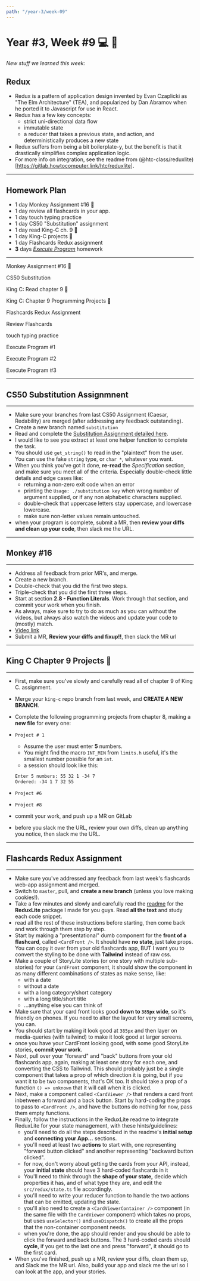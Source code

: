 ```yaml
---
path: "/year-3/week-09"
---
```


# Year #3, Week #9 💻 🎱

_New stuff we learned this week:_

## Redux

- Redux is a pattern of application design invented by Evan Czaplicki as "The
  Elm Architecture" (TEA), and popularized by Dan Abramov when he ported it to
  Javascript for use in React.
- Redux has a few key concepts:
  - strict uni-directional data flow
  - immutable state
  - a reducer that takes a previous state, and action, and deterministically
    produces a new state
- Redux suffers from being a bit boilerplate-y, but the benefit is that it
  drastically simplifies complex application logic.
- For more info on integration, see the readme from
  (@htc-class/reduxlite)[https://gitlab.howtocomputer.link/htc/reduxlite].

---

## Homework Plan

- 1 day Monkey Assignment #16 🐒
- 1 day review all flashcards in your app.
- 1 day touch typing practice
- 1 day CS50 "Substitution" assignment
- 1 day read King-C ch. 9 👑
- 1 day King-C projects 👑
- 1 day Flashcards Redux assignment
- **3** days [_Execute Program_](https://www.executeprogram.com) homework

---

<Checkable id="monkey-15">Monkey Assignment #16 🐒</Checkable>

<Checkable id="substitution">CS50 Substitution</Checkable>

<Checkable id="king-c-read">King C: Read chapter 9 👑</Checkable>

<Checkable id="king-c">King C: Chapter 9 Programming Projects 👑</Checkable>

<Checkable id="redux">Flashcards Redux Assignment</Checkable>

<Checkable id="flash-review">Review Flashcards</Checkable>

<Checkable id="typing">touch typing practice</Checkable>

<Checkable id="xp-1">Execute Program #1</Checkable>

<Checkable id="xp-2">Execute Program #2</Checkable>

<Checkable id="xp-3">Execute Program #3</Checkable>

---

## CS50 **Substitution** Assignmnent

---

- Make sure your branches from last CS50 Assignment (Caesar, Redability) are
  merged (after addressing any feedback outstanding).
- Create a new branch named `substitution`
- Read and complete the
  [Substitution Assignment detailed here](https://cs50.harvard.edu/college/2019/fall/psets/2/substitution/).
- I would like to see you extract at least one helper function to complete the
  task.
- You should use `get_string()` to read in the "plaintext" from the user. You
  can use the fake `string` type, or `char *`, whatever you want.
- When you think you've got it done, **re-read** the _Specification_ section,
  and make sure you meet all of the criteria. Especially double-check little
  details and edge cases like:
  - returning a non-zero exit code when an error
  - printing the `Usage: ./substitution key` when wrong number of argument
    supplied, or if any non alphabetic characters supplied.
  - double-check that uppercase letters stay uppercase, and lowercase lowercase.
  - make sure non-letter values remain untouched.
- when your program is complete, submit a MR, then **review your diffs and clean
  up your code**, then slack me the URL.

---

## Monkey #16

---

- Address all feedback from prior MR's, and merge.
- Create a new branch.
- Double-check that you did the first two steps.
- Triple-check that you did the first three steps.
- Start at section **2.8 - Function Literals**. Work through that section, and
  commit your work when you finish.
- As always, make sure to try to do as much as you can without the videos, but
  always also watch the videos and update your code to (mostly) match.
- [Video link](http://jared.howtocomputer.link/monkey/25--2.8-function-literals.mp4)
- Submit a MR, **Review your diffs and fixup!!**, then slack the MR url

---

## King C Chapter 9 Projects 👑

---

- First, make sure you've slowly and carefully read all of chapter 9 of King C.
  assignment.
- Merge your `king-c` repo branch from last week, and **CREATE A NEW BRANCH**.
- Complete the following programming projects from chapter 8, making a **new
  file** for every one:

- `Project # 1`

  - Assume the user must enter **5** numbers.
  - You might find the macro `INT_MIN` from `limits.h` useful, it's the smallest
    number possible for an `int`.
  - a session should look like this:

  ```txt
  Enter 5 numbers: 55 32 1 -34 7
  Ordered: -34 1 7 32 55
  ```

- `Project #6`
- `Project #8`

- commit your work, and push up a MR on GitLab
- before you slack me the URL, review your own diffs, clean up anything you
  notice, then slack me the URL.

---

## Flashcards Redux Assignment

---

- Make sure you've addressed any feedback from last week's flashcards web-app
  assignment and merged.
- Switch to `master`, pull, and **create a new branch** (unless you love making
  cookies!).
- Take a few minutes and slowly and carefully read the
  [readme](https://gitlab.howtocomputer.link/htc/reduxlite) for the
  **ReduxLite** package I made for you guys. Read **all the text** and study
  each code snippet.
- read all the rest of these instructions before starting, then come back and
  work through them step by step.
- Start by making a "presentational" dumb component for the **front of a
  flashcard**, called `<CardFront />`. It should have **no state**, just take
  props. You can copy it over from your old flashcards app, BUT I want you to
  convert the styling to be done with **Tailwind** instead of raw css.
- Make a couple of StoryLite stories (or one story with multiple sub-stories)
  for your `CardFront` component, it should show the component in as many
  different combinations of states as make sense, like:
  - with a date
  - without a date
  - with a long category/short category
  - with a long title/short title
  - ...anything else you can think of
- Make sure that your card front looks good **down to `385px` wide**, so it's
  friendly on phones. If you need to alter the layout for very small screens,
  you can.
- You should start by making it look good at `385px` and then layer on
  media-queries (with tailwind) to make it look good at larger screens.
- once you have your CardFront looking good, with some good StoryLite stories,
  **commit your work**.
- Next, pull over your "forward" and "back" buttons from your old flashcards
  app, again, making at least one story for each one, and converting the CSS to
  Tailwind. This should probably just be a single component that takes a prop of
  which direction it is going, but if you want it to be two components, that's
  OK too. It should take a prop of a function `() => unknown` that it will call
  when it is clicked.
- Next, make a component called `<CardViewer />` that renders a card front
  inbetween a forward and a back button. Start by hard-coding the props to pass
  to `<CardFront />`, and have the buttons do nothing for now, pass them empty
  functions.
- Finally, follow the instructions in the ReduxLite readme to integrate
  ReduxLite for your state management, with these hints/guidelines:
  - you'll need to do all the steps described in the readme's **initial setup**
    and **connecting your App...** sections.
  - you'll need at least two **actions** to start with, one representing
    "forward button clicked" and another representing "backward button clicked".
  - for now, don't worry about getting the cards from your API, instead, your
    **initial state** should have 3 hard-coded flashcards in it
  - You'll need to think through the **shape of your state,** decide which
    properties it has, and of what type they are, and edit the
    `src/redux/state.ts` file accordingly.
  - you'll need to write your reducer function to handle the two actions that
    can be emitted, updating the state.
  - you'll also need to create a `<CardViewerContainer />` component (in the
    same file with the `CardViewer` component) which takes no props, but uses
    `useSelector()` and `useDispatch()` to create all the props that the
    non-container component needs.
  - when you're done, the app should render and you should be able to click the
    forward and back buttons. The 3 hard-coded cards should **cycle**, if you
    get to the last one and press "forward", it should go to the first card.
- When you've finished, push up a MR, review your diffs, clean them up, and
  Slack me the MR url. Also, build your app and slack me the url so I can look
  at the app, and your stories.
